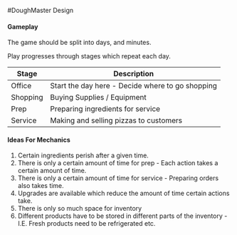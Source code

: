 #DoughMaster Design

#### Gameplay

The game should be split into days, and minutes. 

Play progresses through stages which repeat each day.

| Stage   |  Description  |
|---|---|
| Office | Start the day here - Decide where to go shopping |
| Shopping  |  Buying Supplies / Equipment  |
| Prep | Preparing ingredients for service |
| Service | Making and selling pizzas to customers |


#### Ideas For Mechanics

1. Certain ingredients perish after a given time.
2. There is only a certain amount of time for prep - Each action takes a certain amount of time.
3. There is only a certain amount of time for service - Preparing orders also takes time.
4. Upgrades are available which reduce the amount of time certain actions take.
5. There is only so much space for inventory
6. Different products have to be stored in different parts of the inventory - I.E. Fresh products need to be refrigerated etc.
